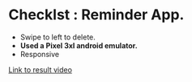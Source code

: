 # Checklst : Reminder App.

- Swipe to left to delete.
- **Used a Pixel 3xl android emulator.**
- Responsive

[Link to result video](https://github.com/deliciafernandes/Checklst/blob/main/Checklst.mov)
